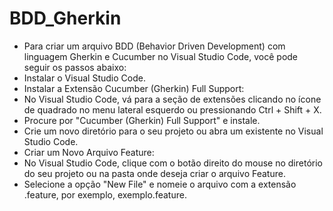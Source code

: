 # BDD_Gherkin
- Para criar um arquivo BDD (Behavior Driven Development) com linguagem Gherkin e Cucumber no Visual Studio Code, você pode seguir os passos abaixo:
- Instalar o Visual Studio Code.
- Instalar a Extensão Cucumber (Gherkin) Full Support:
- No Visual Studio Code, vá para a seção de extensões clicando no ícone de quadrado no menu lateral esquerdo ou pressionando Ctrl + Shift + X.
- Procure por "Cucumber (Gherkin) Full Support" e instale.
- Crie um novo diretório para o seu projeto ou abra um existente no Visual Studio Code.
- Criar um Novo Arquivo Feature:
- No Visual Studio Code, clique com o botão direito do mouse no diretório do seu projeto ou na pasta onde deseja criar o arquivo Feature.
- Selecione a opção "New File" e nomeie o arquivo com a extensão .feature, por exemplo, exemplo.feature.
